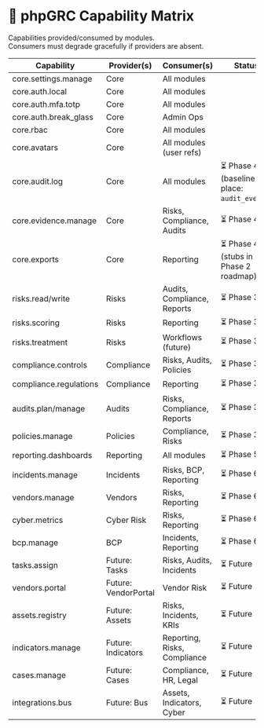 # 🔗 phpGRC Capability Matrix

Capabilities provided/consumed by modules.  
Consumers must degrade gracefully if providers are absent.

| Capability                | Provider(s) | Consumer(s)                 | Status |
|--------------------------|-------------|-----------------------------|--------|
| core.settings.manage     | Core        | All modules                 |      |
| core.auth.local          | Core        | All modules                 |      |
| core.auth.mfa.totp       | Core        | All modules                 |      |
| core.auth.break_glass    | Core        | Admin Ops                   |      |
| core.rbac                | Core        | All modules                 |      |
| core.avatars             | Core        | All modules (user refs)     |      |
| core.audit.log           | Core        | All modules                 | ⏳ Phase 4 (baseline in place: `audit_events`) |
| core.evidence.manage     | Core        | Risks, Compliance, Audits   | ⏳ Phase 4 |
| core.exports             | Core        | Reporting                   | ⏳ Phase 4 (stubs in Phase 2 roadmap) |
| risks.read/write         | Risks       | Audits, Compliance, Reports | ⏳ Phase 3 |
| risks.scoring            | Risks       | Reporting                   | ⏳ Phase 3 |
| risks.treatment          | Risks       | Workflows (future)          | ⏳ Phase 3 |
| compliance.controls      | Compliance  | Risks, Audits, Policies     | ⏳ Phase 3 |
| compliance.regulations   | Compliance  | Reporting                   | ⏳ Phase 3 |
| audits.plan/manage       | Audits      | Risks, Compliance, Reports  | ⏳ Phase 3 |
| policies.manage          | Policies    | Compliance, Risks           | ⏳ Phase 3 |
| reporting.dashboards     | Reporting   | All modules                 | ⏳ Phase 5 |
| incidents.manage         | Incidents   | Risks, BCP, Reporting       | ⏳ Phase 6 |
| vendors.manage           | Vendors     | Risks, Reporting            | ⏳ Phase 6 |
| cyber.metrics            | Cyber Risk  | Risks, Reporting            | ⏳ Phase 6 |
| bcp.manage               | BCP         | Incidents, Reporting        | ⏳ Phase 6 |
| tasks.assign             | Future: Tasks       | Risks, Audits, Incidents   | ⏳ Future |
| vendors.portal           | Future: VendorPortal| Vendor Risk              | ⏳ Future |
| assets.registry          | Future: Assets     | Risks, Incidents, KRIs     | ⏳ Future |
| indicators.manage        | Future: Indicators | Reporting, Risks, Compliance| ⏳ Future |
| cases.manage             | Future: Cases      | Compliance, HR, Legal      | ⏳ Future |
| integrations.bus         | Future: Bus        | Assets, Indicators, Cyber  | ⏳ Future |
